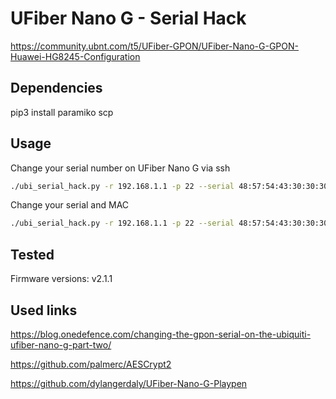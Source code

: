 # UFiber Nano G - Serial Hack
https://community.ubnt.com/t5/UFiber-GPON/UFiber-Nano-G-GPON-Huawei-HG8245-Configuration



## Dependencies
pip3 install paramiko scp



## Usage
Сhange your serial number on UFiber Nano G via ssh
```sh
./ubi_serial_hack.py -r 192.168.1.1 -p 22 --serial 48:57:54:43:30:30:30:30
```

Change your serial and MAC
```sh
./ubi_serial_hack.py -r 192.168.1.1 -p 22 --serial 48:57:54:43:30:30:30:30 --mac 11:22:33:44:55:66
```



## Tested
Firmware versions: v2.1.1



## Used links
https://blog.onedefence.com/changing-the-gpon-serial-on-the-ubiquiti-ufiber-nano-g-part-two/

https://github.com/palmerc/AESCrypt2

https://github.com/dylangerdaly/UFiber-Nano-G-Playpen
